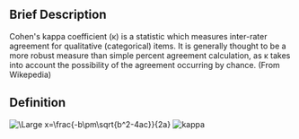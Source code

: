 ## Brief Description

Cohen's kappa coefficient (κ) is a statistic which measures inter-rater agreement for qualitative (categorical) items. It is generally thought to be a more robust measure than simple percent agreement calculation, as κ takes into account the possibility of the agreement occurring by chance. (From Wikepedia)

## Definition
<img src="https://latex.codecogs.com/svg.latex?\Large&space;x=\frac{-b\pm\sqrt{b^2-4ac}}{2a}" title="\Large x=\frac{-b\pm\sqrt{b^2-4ac}}{2a}" />

<img src="https://latex.codecogs.com/svg.latex?\Large&space;x=x" title="kappa" />

